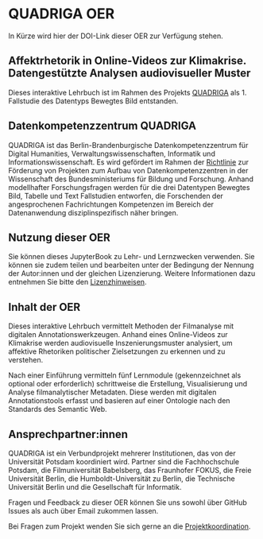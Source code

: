 # QUADRIGA OER
In Kürze wird hier der DOI-Link dieser OER zur Verfügung stehen.

## Affektrhetorik in Online-Videos zur Klimakrise. Datengestützte Analysen audiovisueller Muster

Dieses interaktive Lehrbuch ist im Rahmen des Projekts <a href="https://www.quadriga-dk.de" class="external-link" target="_blank">QUADRIGA</a> als 1. Fallstudie des Datentyps Bewegtes Bild entstanden.

## Datenkompetenzzentrum QUADRIGA

QUADRIGA ist das Berlin-Brandenburgische Datenkompetenzzentrum für Digital Humanities, Verwaltungswissenschaften, Informatik und Informationswissenschaft. 
Es wird gefördert im Rahmen der <a href="https://www.bildung-forschung.digital/digitalezukunft/de/wissen/Datenkompetenzen/datenkompetenzzentren_fuer_die_wissenschaft_ordner/datenkompetenzzentren_fuer_die_wissenschaft.html" class="external-link" target="_blank">Richtlinie</a> zur Förderung von Projekten zum Aufbau von Datenkompetenzzentren in der Wissenschaft des Bundesministeriums für Bildung und Forschung.
Anhand modellhafter Forschungsfragen werden für die drei Datentypen Bewegtes Bild, Tabelle und Text Fallstudien entworfen, die Forschenden der angesprochenen Fachrichtungen Kompetenzen im Bereich der Datenanwendung disziplinspezifisch näher bringen.

## Nutzung dieser OER

Sie können dieses JupyterBook zu Lehr- und Lernzwecken verwenden. Sie können sie zudem teilen und bearbeiten unter der Bedingung der Nennung der Autor:innen und der gleichen Lizenzierung. Weitere Informationen dazu entnehmen Sie bitte den <a href="https://github.com/quadriga-dk/Bewegtes-Bild-Fallstudie-1/blob/main/LICENSE.md" target="_blank">Lizenzhinweisen</a>.  

## Inhalt der OER

Dieses interaktive Lehrbuch vermittelt Methoden der Filmanalyse mit digitalen Annotationswerkzeugen. Anhand eines Online-Videos zur Klimakrise werden audiovisuelle Inszenierungsmuster analysiert, um affektive Rhetoriken politischer Zielsetzungen zu erkennen und zu verstehen.

Nach einer Einführung vermitteln fünf Lernmodule (gekennzeichnet als optional oder erforderlich) schrittweise die Erstellung, Visualisierung und Analyse filmanalytischer Metadaten. Diese werden mit digitalen Annotationstools erfasst und basieren auf einer Ontologie nach den Standards des Semantic Web.

## Ansprechpartner:innen

QUADRIGA ist ein Verbundprojekt mehrerer Institutionen, das von der Universität Potsdam koordiniert wird. Partner sind die Fachhochschule Potsdam, die Filmuniversität Babelsberg, das Fraunhofer FOKUS, die Freie Universität Berlin, die Humboldt-Universität zu Berlin, die Technische Universität Berlin und die Gesellschaft für Informatik.  

Fragen und Feedback zu dieser OER können Sie uns sowohl über GitHub Issues als auch über Email zukommen lassen.  

Bei Fragen zum Projekt wenden Sie sich gerne an die [Projektkoordination](mailto:derya.demir@fu-berlin.de?subject=[GitHub]%20Feedback%20Bewegtes-Bild-Fallstudie-1).